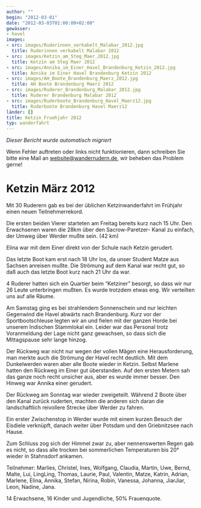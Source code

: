 ```yaml
---
author: ""
begin: "2012-03-01"
date: "2012-03-03T01:00:00+02:00"
gewässer:
- havel
images:
- src: images/Ruderinnen_verkabelt_Malabar_2012.jpg
  title: Ruderinnen verkabelt Malabar 2012
- src: images/Ketzin_am_Steg_Maer_2012.jpg
  title: Ketzin am Steg Maer 2012
- src: images/Annika_im_Einer_Havel_Brandenburg_Ketzin_2012.jpg
  title: Annika im Einer Havel Brandenburg Ketzin 2012
- src: images/AH_Boote_Brandenburg_Maerz_2012.jpg
  title: AH Boote Brandenburg Maerz 2012
- src: images/Ruderer_Brandenburg_Malabar_2012.jpg
  title: Ruderer Brandenburg Malabar 2012
- src: images/Ruderboote_Brandenburg_Havel_Maerz12.jpg
  title: Ruderboote Brandenburg Havel Maerz12
länder: []
title: Ketzin Fruehjahr 2012
typ: wanderfahrt
---
```



*Dieser Bericht wurde automatisch migriert*

Wenn Fehler auftreten oder links nicht funktionieren, dann schreiben Sie bitte eine Mail an website@wanderrudern.de, wir beheben das Problem gerne!



# Ketzin März 2012


Mit 30 Ruderern gab es bei der üblichen Ketzinwanderfahrt im Frühjahr einen neuen Teilnehmerrekord.

Die ersten beiden Vierer starteten am Freitag bereits kurz nach 15 Uhr. Den Erwachsenen waren die 28km über den Sacrow-Paretzer- Kanal zu einfach, der Umweg über Werder mußte sein. (42 km)

Elina war mit dem Einer direkt von der Schule nach Ketzin gerudert.

Das letzte Boot kam erst nach 18 Uhr los, da unser Student Matze aus Sachsen anreisen mußte. Die Strömung auf dem Kanal war recht gut, so daß auch das letzte Boot kurz nach 21 Uhr da war.

4 Ruderer hatten sich ein Quartier beim “Ketziner” besorgt, so dass wir nur 26 Leute unterbringen mußten. Es wurde trotzdem etwas eng. Wir verteilten uns auf alle Räume.

Am Samstag ging es bei strahlendem Sonnenschein und nur leichten Gegenwind die Havel abwärts nach Brandenburg. Kurz vor der Sportbootschleuse legten wir an und fielen mit der ganzen Horde bei unserem Indischen Stammlokal ein. Leider war das Personal trotz Voranmeldung der Lage nicht ganz gewachsen, so dass sich die Mittagspause sehr lange hinzog.

Der Rückweg war nicht nur wegen der vollen Mägen eine Herausforderung, man merkte auch die Strömung der Havel recht deutlich. Mit dem Dunkelwerden waren aber alle Boote wieder in Ketzin. Selbst Marlene hatten den Rückweg im Einer gut überstanden. Auf den ersten Metern sah das ganze noch recht unsicher aus, aber es wurde immer besser. Den Hinweg war Annika einer gerudert.

Der Rückweg am Sonntag war wieder zweigeteilt. Während 2 Boote über den Kanal zurück ruderten, machten die anderen sich daran die landschaftlich reivollere Strecke über Werder zu fahren.

Ein erster Zwischenstop in Werder wurde mit einem kurzen Besuch der Eisdiele verknüpft, danach weiter über Potsdam und den Griebnitzsee nach Hause.

Zum Schluss zog sich der Himmel zwar zu, aber nennenswerten Regen gab es nicht, so dass alle trocken bei sommerlichen Temperaturen bis 20° wieder in Stahnsdorf ankamen.

Teilnehmer: Marlies, Christel, Ines, Wolfgang, Claudia, Martin, Uwe, Bernd, Malte, Lui, LingLing, Thomas, Laurie, Paul, Valentin, Matze, Katrin, Adrian, Marlene, Elina, Annika, Stefan, Nirina, Robin, Vanessa, Johanna, JiarJiar, Leon, Nadine, Jana.

14 Erwachsene, 16 Kinder und Jugendliche, 50% Frauenquote.